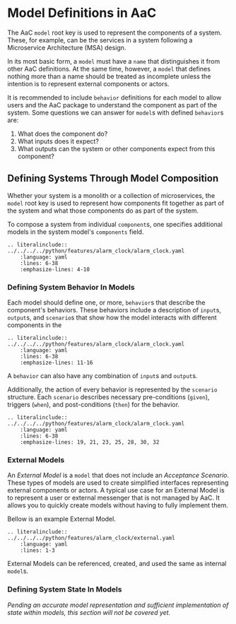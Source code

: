 # Model Definitions in AaC

The AaC `model` root key is used to represent the components of a system. These,
for example, can be the services in a system following a Microservice
Architecture (MSA) design.

In its most basic form, a `model` must have a `name` that distinguishes it from
other AaC definitions. At the same time, however, a `model` that defines nothing
more than a name should be treated as incomplete unless the intention is to
represent external components or actors.

It is recommended to include `behavior` definitions for each model to allow
users and the AaC package to understand the component as part of the system.
Some questions we can answer for `model`s with defined `behavior`s are:

1. What does the component do?
1. What inputs does it expect?
1. What outputs can the system or other components expect from this component?

## Defining Systems Through Model Composition

Whether your system is a monolith or a collection of microservices, the `model`
root key is used to represent how components fit together as part of the system
and what those components do as part of the system.

To compose a system from individual `component`s, one specifies additional
models in the system model's `components` field.

```{eval-rst}
.. literalinclude:: ../../../../python/features/alarm_clock/alarm_clock.yaml
    :language: yaml
    :lines: 6-38
    :emphasize-lines: 4-10
```

### Defining System Behavior In Models

Each model should define one, or more, `behavior`s that describe the component's
behaviors. These behaviors include a description of `input`s, `output`s, and
`scenario`s that show how the model interacts with different components in the


```{eval-rst}
.. literalinclude:: ../../../../python/features/alarm_clock/alarm_clock.yaml
    :language: yaml
    :lines: 6-38
    :emphasize-lines: 11-16
```

A `behavior` can also have any combination of `input`s and `output`s.

Additionally, the action of every behavior is represented by the `scenario`
structure. Each `scenario` describes necessary pre-conditions (`given`),
triggers (`when`), and post-conditions (`then`) for the behavior.

```{eval-rst}
.. literalinclude:: ../../../../python/features/alarm_clock/alarm_clock.yaml
    :language: yaml
    :lines: 6-38
    :emphasize-lines: 19, 21, 23, 25, 28, 30, 32
```
### External Models

An *External Model* is a `model` that does not include an *Acceptance Scenario*.  These types of models are used to create simplified interfaces representing external components or actors.  A typical use case for an External Model is to represent a user or external messenger that is not managed by AaC.  It allows you to quickly create models without having to fully implement them.

Bellow is an example External Model.

```{eval-rst}
.. literalinclude:: ../../../../python/features/alarm_clock/external.yaml
    :language: yaml
    :lines: 1-3
```
External Models can be referenced, created, and used the same as internal `model`s.

### Defining System State In Models

*Pending an accurate model representation and sufficient implementation of state
within models, this section will not be covered yet.*
